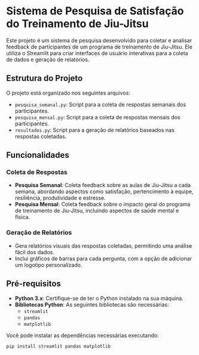 # Sistema de Pesquisa de Satisfação do Treinamento de Jiu-Jitsu

Este projeto é um sistema de pesquisa desenvolvido para coletar e analisar feedback de participantes de um programa de treinamento de Jiu-Jitsu. Ele utiliza o Streamlit para criar interfaces de usuário interativas para a coleta de dados e geração de relatórios.

## Estrutura do Projeto

O projeto está organizado nos seguintes arquivos:

- `pesquisa_semanal.py`: Script para a coleta de respostas semanais dos participantes.
- `pesquisa_mensal.py`: Script para a coleta de respostas mensais dos participantes.
- `resultados.py`: Script para a geração de relatórios baseados nas respostas coletadas.

## Funcionalidades

### Coleta de Respostas

- **Pesquisa Semanal**: Coleta feedback sobre as aulas de Jiu-Jitsu a cada semana, abordando aspectos como satisfação, pertencimento à equipe, resiliência, produtividade e estresse.
- **Pesquisa Mensal**: Coleta feedback sobre o impacto geral do programa de treinamento de Jiu-Jitsu, incluindo aspectos de saúde mental e física.

### Geração de Relatórios

- Gera relatórios visuais das respostas coletadas, permitindo uma análise fácil dos dados.
- Inclui gráficos de barras para cada pergunta, com a opção de adicionar um logotipo personalizado.

## Pré-requisitos

- **Python 3.x**: Certifique-se de ter o Python instalado na sua máquina.
- **Bibliotecas Python**: As seguintes bibliotecas são necessárias:
  - `streamlit`
  - `pandas`
  - `matplotlib`

Você pode instalar as dependências necessárias executando:

```bash
pip install streamlit pandas matplotlib